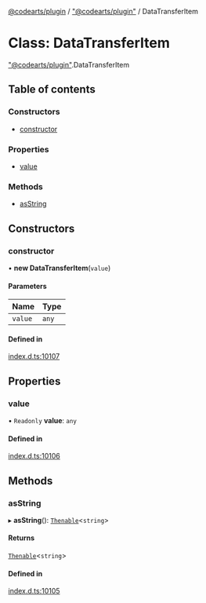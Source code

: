 [@codearts/plugin](../README.md) / ["@codearts/plugin"](../modules/_codearts_plugin_.md) / DataTransferItem

# Class: DataTransferItem

["@codearts/plugin"](../modules/_codearts_plugin_.md).DataTransferItem

## Table of contents

### Constructors

- [constructor](codearts_plugin_.DataTransferItem.md#constructor)

### Properties

- [value](codearts_plugin_.DataTransferItem.md#value)

### Methods

- [asString](codearts_plugin_.DataTransferItem.md#asstring)

## Constructors

### constructor

• **new DataTransferItem**(`value`)

#### Parameters

| Name | Type |
| :------ | :------ |
| `value` | `any` |

#### Defined in

[index.d.ts:10107](https://github.com/huaweicloud/cloudide-plugin-api/blob/3b0eee8/index.d.ts#L10107)

## Properties

### value

• `Readonly` **value**: `any`

#### Defined in

[index.d.ts:10106](https://github.com/huaweicloud/cloudide-plugin-api/blob/3b0eee8/index.d.ts#L10106)

## Methods

### asString

▸ **asString**(): [`Thenable`](../interfaces/Thenable.md)<`string`\>

#### Returns

[`Thenable`](../interfaces/Thenable.md)<`string`\>

#### Defined in

[index.d.ts:10105](https://github.com/huaweicloud/cloudide-plugin-api/blob/3b0eee8/index.d.ts#L10105)
